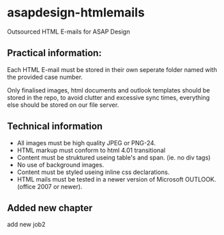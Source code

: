 asapdesign-htmlemails
=====================

Outsourced HTML E-mails for ASAP Design

## Practical information: ##

Each HTML E-mail must be stored in their own seperate folder named with the provided case number.

Only finalised images, html documents and outlook templates should be stored in the repo, to avoid clutter and excessive sync times, everything else should be stored on our file server.


## Technical information ##

* All images must be high quality JPEG or PNG-24.
* HTML markup must conform to html 4.01 transitional
* Content must be struktured useing table's and span. (ie. no div tags)
* No use of background images.
* Content must be styled useing inline css declarations.
* HTML mails must be tested in a newer version of Microsoft OUTLOOK. (office 2007 or newer).

## Added new chapter ##

add new job2



